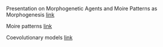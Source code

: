 Presentation on Morphogenetic Agents and Moire Patterns as Morphogenesis  [link](https://github.com/devoworm/Group-Meetings/blob/master/Developmental%20Brains%20and%20Perception/Morphogenetic%20Agents/README.md)  

Moire patterns  [link](https://en.wikipedia.org/wiki/Moir%C3%A9_pattern)

Coevolutionary models  [link](https://en.wikipedia.org/wiki/Evolutionary_arms_race)
